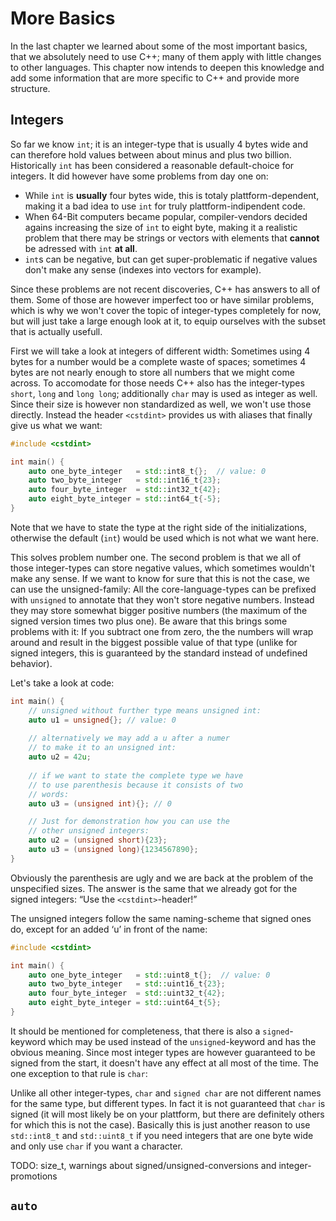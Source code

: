 More Basics
===========

In the last chapter we learned about some  of the most important basics,
that we absolutely need to use C++; many of them apply with little changes to other
languages. This chapter now intends to deepen this knowledge and add some information
that are more specific to C++ and provide more structure.


Integers
--------

So far we know `int`; it is an integer-type that is usually 4 bytes wide and can therefore
hold values between about minus and plus two billion. Historically `int` has been considered
a reasonable default-choice for integers. It did however have some problems from day one on:

* While `int` is **usually** four bytes wide, this is totaly plattform-dependent, making it
  a bad idea to use `int` for truly plattform-indipendent code.
* When 64-Bit computers became popular, compiler-vendors decided agains increasing the
  size of `int` to eight byte, making it a realistic problem that there may be strings or
  vectors with elements that **cannot** be adressed with `int` **at all**.
* `int`s can be negative, but can get super-problematic if negative values don't make any
  sense (indexes into vectors for example).

Since these problems are not recent discoveries, C++ has answers to all of them. Some of those
are however imperfect too or have similar problems, which is why we won't cover the topic of
integer-types completely for now, but will just take a large enough look at it, to equip ourselves
with the subset that is actually usefull.

First we will take a look at integers of different width: Sometimes using 4 bytes for a number would
be a complete waste of spaces; sometimes 4 bytes are not nearly enough to store all numbers that we
might come across. To accomodate for those needs C++ also has the integer-types `short`, `long`
and `long long`; additionally `char` may is used as integer as well. Since their size is however
non standardized as well, we won't use those directly. Instead the header `<cstdint>` provides
us with aliases that finally give us what we want:

```cpp
#include <cstdint>

int main() {
	auto one_byte_integer   = std::int8_t{};  // value: 0
	auto two_byte_integer   = std::int16_t{23};
	auto four_byte_integer  = std::int32_t{42};
	auto eight_byte_integer = std::int64_t{-5};
}
```

Note that we have to state the type at the right side of the
initializations, otherwise the default (`int`) would be used
which is not what we want here.

This solves problem number one. The second problem is that we
all of those integer-types can store negative values, which
sometimes wouldn't make any sense. If we want to know for sure
that this is not the case, we can use the unsigned-family: All
the core-language-types can be prefixed with `unsigned` to
annotate that they won't store negative numbers. Instead they
may store somewhat bigger positive numbers (the maximum of the
signed version times two plus one). Be aware that this brings
some problems with it: If you subtract one from zero, the
the numbers will wrap around and result in the biggest possible
value of that type (unlike for signed integers, this is
guaranteed by the standard instead of undefined behavior).

Let's take a look at code:

```cpp
int main() {
	// unsigned without further type means unsigned int:
	auto u1 = unsigned{}; // value: 0
	
	// alternatively we may add a u after a numer
	// to make it to an unsigned int:
	auto u2 = 42u;
	
	// if we want to state the complete type we have
	// to use parenthesis because it consists of two
	// words:
	auto u3 = (unsigned int){}; // 0

	// Just for demonstration how you can use the
	// other unsigned integers:
	auto u2 = (unsigned short){23};
	auto u3 = (unsigned long){1234567890};
}
```

Obviously the parenthesis are ugly and we are back at the
problem of the unspecified sizes. The answer is the same that
we already got for the signed integers: “Use the
`<cstdint>`-header!”

The unsigned integers follow the same naming-scheme that
signed ones do, except for an added ‘u’ in front of the name:


```cpp
#include <cstdint>

int main() {
	auto one_byte_integer   = std::uint8_t{};  // value: 0
	auto two_byte_integer   = std::uint16_t{23};
	auto four_byte_integer  = std::uint32_t{42};
	auto eight_byte_integer = std::uint64_t{5};
}
```

It should be mentioned for completeness, that there is also
a `signed`-keyword which may be used instead of the
`unsigned`-keyword and has the obvious meaning. Since most
integer types are however guaranteed to be signed from the
start, it doesn't have any effect at all most of the time. The
one exception to that rule is `char`:

Unlike all other integer-types, `char` and `signed char` are
not different names for the same type, but different types.
In fact it is not guaranteed that `char` is signed (it will
most likely be on your plattform, but there are definitely
others for which this is not the case). Basically this is
just another reason to use `std::int8_t` and `std::uint8_t`
if you need integers that are one byte wide and only use
`char` if you want a character.

TODO: size_t, warnings about signed/unsigned-conversions and integer-promotions

`auto`
----




